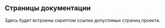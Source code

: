 <div class="navi"><nav id="navi"><!-- js --></nav></div>

<!--  СКРИПТ ПОИСКА GOOGLE SEARCH CONSOL https://cse.google.com/cse -->
<!-- <script async src="https://cse.google.com/cse.js?cx=94cd8d759d1ed4851">
</script>
<div class="gcse-search"></div> -->

## Страницы документации

<div id="navi-page">
Здесь будет встроены скриптом ссылки допустимых страниц проекта.
</div>

<br>

<span> <script src="assets/js/navi.js"></script></span>


